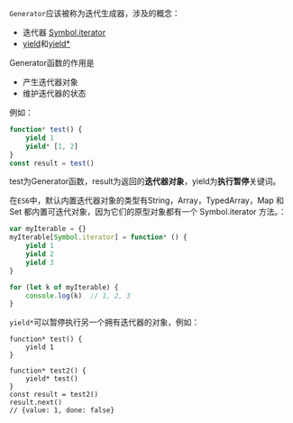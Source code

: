 `Generator`应该被称为迭代生成器，涉及的概念：

- 迭代器 [Symbol.iterator](https://developer.mozilla.org/zh-CN/docs/Web/JavaScript/Reference/Global_Objects/Symbol/iterator)
- [yield](https://developer.mozilla.org/zh-CN/docs/Web/JavaScript/Reference/Operators/yield)和[yield*](https://developer.mozilla.org/zh-CN/docs/Web/JavaScript/Reference/Operators/yield*)

Generator函数的作用是
- 产生迭代器对象
- 维护迭代器的状态

例如：
```js
function* test() {
    yield 1
    yield* [1, 2]
}
const result = test()
```

test为Generator函数，result为返回的**迭代器对象**，yield为**执行暂停**关键词。

在`ES6`中，默认内置迭代器对象的类型有String，Array，TypedArray，Map 和 Set 都内置可迭代对象，因为它们的原型对象都有一个 Symbol.iterator 方法。：

```js
var myIterable = {}
myIterable[Symbol.iterator] = function* () {
    yield 1
    yield 2
    yield 3
}

for (let k of myIterable) {
    console.log(k)  // 1, 2, 3
}
```

`yield*`可以暂停执行另一个拥有迭代器的对象，例如：

```
function* test() {
    yield 1
}

function* test2() {
    yield* test()
}
const result = test2()
result.next()
// {value: 1, done: false}
```


